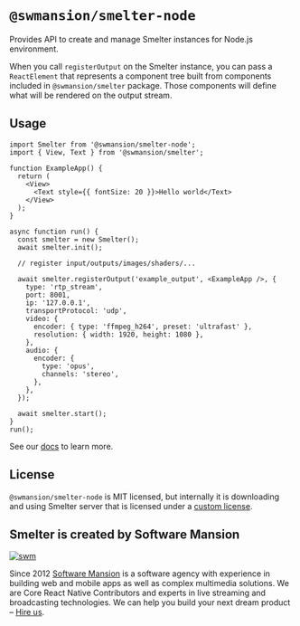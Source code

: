 # `@swmansion/smelter-node`

Provides API to create and manage Smelter instances for Node.js environment.

When you call `registerOutput` on the Smelter instance, you can pass a `ReactElement` that represents a component tree built from components included in `@swmansion/smelter` package. Those components will define what will be rendered on the output stream.

## Usage

```tsx
import Smelter from '@swmansion/smelter-node';
import { View, Text } from '@swmansion/smelter';

function ExampleApp() {
  return (
    <View>
      <Text style={{ fontSize: 20 }}>Hello world</Text>
    </View>
  );
}

async function run() {
  const smelter = new Smelter();
  await smelter.init();

  // register input/outputs/images/shaders/...

  await smelter.registerOutput('example_output', <ExampleApp />, {
    type: 'rtp_stream',
    port: 8001,
    ip: '127.0.0.1',
    transportProtocol: 'udp',
    video: {
      encoder: { type: 'ffmpeg_h264', preset: 'ultrafast' },
      resolution: { width: 1920, height: 1080 },
    },
    audio: {
      encoder: {
        type: 'opus',
        channels: 'stereo',
      },
    },
  });

  await smelter.start();
}
run();
```

See our [docs](https://compositor.live/docs) to learn more.

## License

`@swmansion/smelter-node` is MIT licensed, but internally it is downloading and using Smelter server that is licensed
under a [custom license](https://github.com/software-mansion/smelter/blob/master/LICENSE).

## Smelter is created by Software Mansion

[![swm](https://logo.swmansion.com/logo?color=white&variant=desktop&width=150&tag=smelter-github 'Software Mansion')](https://swmansion.com)

Since 2012 [Software Mansion](https://swmansion.com) is a software agency with experience in building web and mobile apps as well as complex multimedia solutions. We are Core React Native Contributors and experts in live streaming and broadcasting technologies. We can help you build your next dream product – [Hire us](https://swmansion.com/contact/projects?utm_source=smelter&utm_medium=readme).
